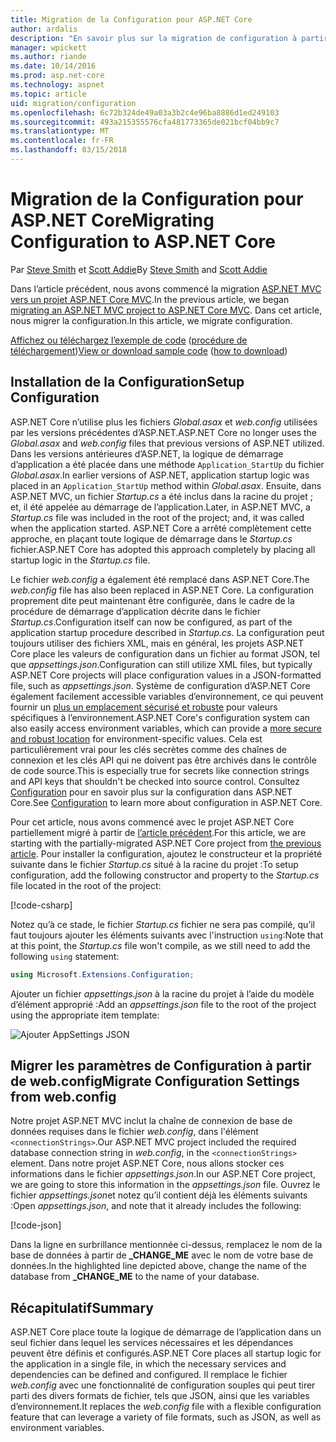 ```yaml
---
title: Migration de la Configuration pour ASP.NET Core
author: ardalis
description: "En savoir plus sur la migration de configuration à partir d’un projet ASP.NET MVC à un projet ASP.NET MVC de base."
manager: wpickett
ms.author: riande
ms.date: 10/14/2016
ms.prod: asp.net-core
ms.technology: aspnet
ms.topic: article
uid: migration/configuration
ms.openlocfilehash: 6c72b324de49a03a3b2c4e96ba8886d1ed249103
ms.sourcegitcommit: 493a215355576cfa481773365de021bcf04bb9c7
ms.translationtype: MT
ms.contentlocale: fr-FR
ms.lasthandoff: 03/15/2018
---
```

# <a name="migrating-configuration-to-aspnet-core"></a><span data-ttu-id="9146b-103">Migration de la Configuration pour ASP.NET Core</span><span class="sxs-lookup"><span data-stu-id="9146b-103">Migrating Configuration to ASP.NET Core</span></span>

<span data-ttu-id="9146b-104">Par [Steve Smith](https://ardalis.com/) et [Scott Addie](https://scottaddie.com)</span><span class="sxs-lookup"><span data-stu-id="9146b-104">By [Steve Smith](https://ardalis.com/) and [Scott Addie](https://scottaddie.com)</span></span>

<span data-ttu-id="9146b-105">Dans l’article précédent, nous avons commencé la migration [ASP.NET MVC vers un projet ASP.NET Core MVC](mvc.md).</span><span class="sxs-lookup"><span data-stu-id="9146b-105">In the previous article, we began [migrating an ASP.NET MVC project to ASP.NET Core MVC](mvc.md).</span></span> <span data-ttu-id="9146b-106">Dans cet article, nous migrer la configuration.</span><span class="sxs-lookup"><span data-stu-id="9146b-106">In this article, we migrate configuration.</span></span>

<span data-ttu-id="9146b-107">[Affichez ou téléchargez l’exemple de code](https://github.com/aspnet/Docs/tree/master/aspnetcore/migration/configuration/samples) ([procédure de téléchargement](xref:tutorials/index#how-to-download-a-sample))</span><span class="sxs-lookup"><span data-stu-id="9146b-107">[View or download sample code](https://github.com/aspnet/Docs/tree/master/aspnetcore/migration/configuration/samples) ([how to download](xref:tutorials/index#how-to-download-a-sample))</span></span>

## <a name="setup-configuration"></a><span data-ttu-id="9146b-108">Installation de la Configuration</span><span class="sxs-lookup"><span data-stu-id="9146b-108">Setup Configuration</span></span>

<span data-ttu-id="9146b-109">ASP.NET Core n’utilise plus les fichiers *Global.asax* et *web.config* utilisées par les versions précédentes d’ASP.NET.</span><span class="sxs-lookup"><span data-stu-id="9146b-109">ASP.NET Core no longer uses the *Global.asax* and *web.config* files that previous versions of ASP.NET utilized.</span></span> <span data-ttu-id="9146b-110">Dans les versions antérieures d’ASP.NET, la logique de démarrage d’application a été placée dans une méthode `Application_StartUp` du fichier *Global.asax*.</span><span class="sxs-lookup"><span data-stu-id="9146b-110">In earlier versions of ASP.NET, application startup logic was placed in an `Application_StartUp` method within *Global.asax*.</span></span> <span data-ttu-id="9146b-111">Ensuite, dans ASP.NET MVC, un fichier *Startup.cs* a été inclus dans la racine du projet ; et, il été appelée au démarrage de l’application.</span><span class="sxs-lookup"><span data-stu-id="9146b-111">Later, in ASP.NET MVC, a *Startup.cs* file was included in the root of the project; and, it was called when the application started.</span></span> <span data-ttu-id="9146b-112">ASP.NET Core a arrêté complètement cette approche, en plaçant toute logique de démarrage dans le *Startup.cs* fichier.</span><span class="sxs-lookup"><span data-stu-id="9146b-112">ASP.NET Core has adopted this approach completely by placing all startup logic in the *Startup.cs* file.</span></span>

<span data-ttu-id="9146b-113">Le fichier *web.config* a également été remplacé dans ASP.NET Core.</span><span class="sxs-lookup"><span data-stu-id="9146b-113">The *web.config* file has also been replaced in ASP.NET Core.</span></span> <span data-ttu-id="9146b-114">La configuration proprement dite peut maintenant être configurée, dans le cadre de la procédure de démarrage d’application décrite dans le fichier *Startup.cs*.</span><span class="sxs-lookup"><span data-stu-id="9146b-114">Configuration itself can now be configured, as part of the application startup procedure described in *Startup.cs*.</span></span> <span data-ttu-id="9146b-115">La configuration peut toujours utiliser des fichiers XML, mais en général, les projets ASP.NET Core place les valeurs de configuration dans un fichier au format JSON, tel que *appsettings.json*.</span><span class="sxs-lookup"><span data-stu-id="9146b-115">Configuration can still utilize XML files, but typically ASP.NET Core projects will place configuration values in a JSON-formatted file, such as *appsettings.json*.</span></span> <span data-ttu-id="9146b-116">Système de configuration d’ASP.NET Core également facilement accessible variables d’environnement, ce qui peuvent fournir un [plus un emplacement sécurisé et robuste](xref:security/app-secrets) pour valeurs spécifiques à l’environnement.</span><span class="sxs-lookup"><span data-stu-id="9146b-116">ASP.NET Core's configuration system can also easily access environment variables, which can provide a [more secure and robust location](xref:security/app-secrets) for environment-specific values.</span></span> <span data-ttu-id="9146b-117">Cela est particulièrement vrai pour les clés secrètes comme des chaînes de connexion et les clés API qui ne doivent pas être archivés dans le contrôle de code source.</span><span class="sxs-lookup"><span data-stu-id="9146b-117">This is especially true for secrets like connection strings and API keys that shouldn't be checked into source control.</span></span> <span data-ttu-id="9146b-118">Consultez [Configuration](xref:fundamentals/configuration/index) pour en savoir plus sur la configuration dans ASP.NET Core.</span><span class="sxs-lookup"><span data-stu-id="9146b-118">See [Configuration](xref:fundamentals/configuration/index) to learn more about configuration in ASP.NET Core.</span></span>

<span data-ttu-id="9146b-119">Pour cet article, nous avons commencé avec le projet ASP.NET Core partiellement migré à partir de [l’article précédent](mvc.md).</span><span class="sxs-lookup"><span data-stu-id="9146b-119">For this article, we are starting with the partially-migrated ASP.NET Core project from [the previous article](mvc.md).</span></span> <span data-ttu-id="9146b-120">Pour installer la configuration, ajoutez le constructeur et la propriété suivante dans le fichier *Startup.cs* situé à la racine du projet :</span><span class="sxs-lookup"><span data-stu-id="9146b-120">To setup configuration, add the following constructor and property to the *Startup.cs* file located in the root of the project:</span></span>

[!code-csharp[](configuration/samples/WebApp1/src/WebApp1/Startup.cs?range=11-21)]

<span data-ttu-id="9146b-121">Notez qu’à ce stade, le fichier *Startup.cs* fichier ne sera pas compilé, qu’il faut toujours ajouter les éléments suivants avec l'instruction `using`:</span><span class="sxs-lookup"><span data-stu-id="9146b-121">Note that at this point, the *Startup.cs* file won't compile, as we still need to add the following `using` statement:</span></span>

```csharp
using Microsoft.Extensions.Configuration;
```

<span data-ttu-id="9146b-122">Ajouter un fichier *appsettings.json* à la racine du projet à l’aide du modèle d’élément approprié :</span><span class="sxs-lookup"><span data-stu-id="9146b-122">Add an *appsettings.json* file to the root of the project using the appropriate item template:</span></span>

![Ajouter AppSettings JSON](configuration/_static/add-appsettings-json.png)

## <a name="migrate-configuration-settings-from-webconfig"></a><span data-ttu-id="9146b-124">Migrer les paramètres de Configuration à partir de web.config</span><span class="sxs-lookup"><span data-stu-id="9146b-124">Migrate Configuration Settings from web.config</span></span>

<span data-ttu-id="9146b-125">Notre projet ASP.NET MVC inclut  la chaîne de connexion de base de données requises dans le fichier *web.config*, dans l'élément `<connectionStrings>`.</span><span class="sxs-lookup"><span data-stu-id="9146b-125">Our ASP.NET MVC project included the required database connection string in *web.config*, in the `<connectionStrings>` element.</span></span> <span data-ttu-id="9146b-126">Dans notre projet ASP.NET Core, nous allons stocker ces informations dans le fichier *appsettings.json*.</span><span class="sxs-lookup"><span data-stu-id="9146b-126">In our ASP.NET Core project, we are going to store this information in the *appsettings.json* file.</span></span> <span data-ttu-id="9146b-127">Ouvrez le fichier *appsettings.json*et notez qu’il contient déjà les éléments suivants :</span><span class="sxs-lookup"><span data-stu-id="9146b-127">Open *appsettings.json*, and note that it already includes the following:</span></span>

[!code-json[](../migration/configuration/samples/WebApp1/src/WebApp1/appsettings.json?highlight=4)]


<span data-ttu-id="9146b-128">Dans la ligne en surbrillance mentionnée ci-dessus, remplacez le nom de la base de données à partir de **_CHANGE_ME** avec le nom de votre base de données.</span><span class="sxs-lookup"><span data-stu-id="9146b-128">In the highlighted line depicted above, change the name of the database from **_CHANGE_ME** to the name of your database.</span></span>

## <a name="summary"></a><span data-ttu-id="9146b-129">Récapitulatif</span><span class="sxs-lookup"><span data-stu-id="9146b-129">Summary</span></span>

<span data-ttu-id="9146b-130">ASP.NET Core place toute la logique de démarrage de l’application dans un seul fichier dans lequel les services nécessaires et les dépendances peuvent être définis et configurés.</span><span class="sxs-lookup"><span data-stu-id="9146b-130">ASP.NET Core places all startup logic for the application in a single file, in which the necessary services and dependencies can be defined and configured.</span></span> <span data-ttu-id="9146b-131">Il remplace le fichier *web.config* avec une fonctionnalité de configuration souples qui peut tirer parti des divers formats de fichier, tels que JSON, ainsi que les variables d’environnement.</span><span class="sxs-lookup"><span data-stu-id="9146b-131">It replaces the *web.config* file with a flexible configuration feature that can leverage a variety of file formats, such as JSON, as well as environment variables.</span></span>
